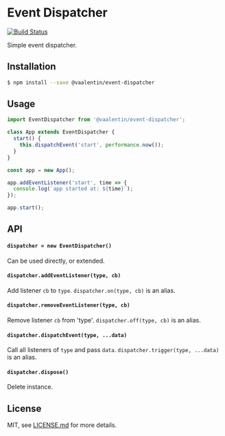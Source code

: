 # Event Dispatcher

[![Build Status](https://travis-ci.org/vaalentin/event-dispatcher.svg?branch=master)](https://travis-ci.org/vaalentin/event-dispatcher)

Simple event dispatcher.

## Installation

```sh
$ npm install --save @vaalentin/event-dispatcher
```

## Usage

```js
import EventDispatcher from '@vaalentin/event-dispatcher';

class App extends EventDispatcher {
  start() {
    this.dispatchEvent('start', performance.now());
  }
}

const app = new App();

app.addEventListener('start', time => {
  console.log(`app started at: ${time}`);
});

app.start();
```

## API

#### `dispatcher = new EventDispatcher()`

Can be used directly, or extended.

#### `dispatcher.addEventListener(type, cb)`

Add listener `cb` to `type`. `dispatcher.on(type, cb)` is an alias.

#### `dispatcher.removeEventListener(type, cb)`

Remove listener `cb` from 'type'. `dispatcher.off(type, cb)` is an alias.

#### `dispatcher.dispatchEvent(type, ...data)`

Call all listeners of `type` and pass `data`. `dispatcher.trigger(type, ...data)` is an alias.

#### `dispatcher.dispose()`

Delete instance.

## License

MIT, see [LICENSE.md](https://github.com/vaalentin/event-dispatcher/blob/master/LICENSE.md) for more details.
